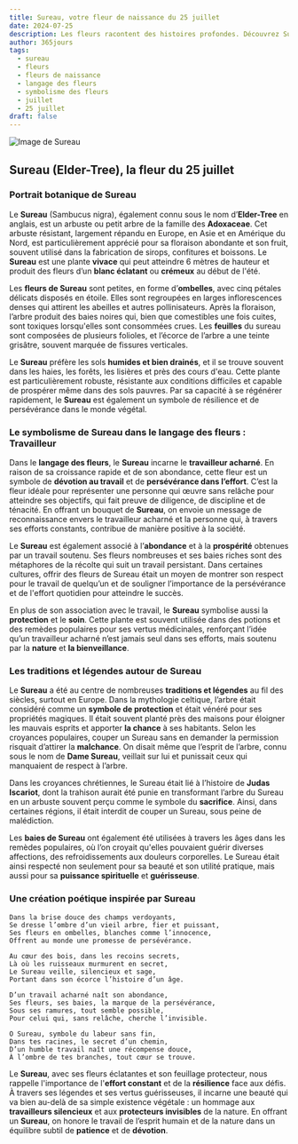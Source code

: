 ```yaml
---
title: Sureau, votre fleur de naissance du 25 juillet
date: 2024-07-25
description: Les fleurs racontent des histoires profondes. Découvrez Sureau, votre fleur de naissance du 25 juillet, ses symboles et récits fascinants. Plongez dans sa signification et son langage unique dans l'art floral.
author: 365jours
tags:
  - sureau
  - fleurs
  - fleurs de naissance
  - langage des fleurs
  - symbolisme des fleurs
  - juillet
  - 25 juillet
draft: false
---
```



![Image de Sureau](https://cdn.pixabay.com/photo/2017/06/20/07/56/elder-2422131_1280.jpg#center)


## Sureau (Elder-Tree), la fleur du 25 juillet

### Portrait botanique de Sureau

Le **Sureau** (Sambucus nigra), également connu sous le nom d’**Elder-Tree** en anglais, est un arbuste ou petit arbre de la famille des **Adoxaceae**. Cet arbuste résistant, largement répandu en Europe, en Asie et en Amérique du Nord, est particulièrement apprécié pour sa floraison abondante et son fruit, souvent utilisé dans la fabrication de sirops, confitures et boissons. Le **Sureau** est une plante **vivace** qui peut atteindre 6 mètres de hauteur et produit des fleurs d’un **blanc éclatant** ou **crémeux** au début de l'été.

Les **fleurs de Sureau** sont petites, en forme d’**ombelles**, avec cinq pétales délicats disposés en étoile. Elles sont regroupées en larges inflorescences denses qui attirent les abeilles et autres pollinisateurs. Après la floraison, l’arbre produit des baies noires qui, bien que comestibles une fois cuites, sont toxiques lorsqu'elles sont consommées crues. Les **feuilles** du sureau sont composées de plusieurs folioles, et l’écorce de l’arbre a une teinte grisâtre, souvent marquée de fissures verticales.

Le **Sureau** préfère les sols **humides et bien drainés**, et il se trouve souvent dans les haies, les forêts, les lisières et près des cours d'eau. Cette plante est particulièrement robuste, résistante aux conditions difficiles et capable de prospérer même dans des sols pauvres. Par sa capacité à se régénérer rapidement, le **Sureau** est également un symbole de résilience et de persévérance dans le monde végétal.

### Le symbolisme de Sureau dans le langage des fleurs : Travailleur

Dans le **langage des fleurs**, le **Sureau** incarne le **travailleur acharné**. En raison de sa croissance rapide et de son abondance, cette fleur est un symbole de **dévotion au travail** et de **persévérance dans l’effort**. C’est la fleur idéale pour représenter une personne qui œuvre sans relâche pour atteindre ses objectifs, qui fait preuve de diligence, de discipline et de ténacité. En offrant un bouquet de **Sureau**, on envoie un message de reconnaissance envers le travailleur acharné et la personne qui, à travers ses efforts constants, contribue de manière positive à la société.

Le **Sureau** est également associé à l’**abondance** et à la **prospérité** obtenues par un travail soutenu. Ses fleurs nombreuses et ses baies riches sont des métaphores de la récolte qui suit un travail persistant. Dans certaines cultures, offrir des fleurs de Sureau était un moyen de montrer son respect pour le travail de quelqu’un et de souligner l’importance de la persévérance et de l'effort quotidien pour atteindre le succès.

En plus de son association avec le travail, le **Sureau** symbolise aussi la **protection** et le **soin**. Cette plante est souvent utilisée dans des potions et des remèdes populaires pour ses vertus médicinales, renforçant l’idée qu’un travailleur acharné n’est jamais seul dans ses efforts, mais soutenu par la **nature** et **la bienveillance**.

### Les traditions et légendes autour de Sureau

Le **Sureau** a été au centre de nombreuses **traditions et légendes** au fil des siècles, surtout en Europe. Dans la mythologie celtique, l’arbre était considéré comme un **symbole de protection** et était vénéré pour ses propriétés magiques. Il était souvent planté près des maisons pour éloigner les mauvais esprits et apporter **la chance** à ses habitants. Selon les croyances populaires, couper un Sureau sans en demander la permission risquait d’attirer la **malchance**. On disait même que l’esprit de l’arbre, connu sous le nom de **Dame Sureau**, veillait sur lui et punissait ceux qui manquaient de respect à l’arbre.

Dans les croyances chrétiennes, le Sureau était lié à l’histoire de **Judas Iscariot**, dont la trahison aurait été punie en transformant l’arbre du Sureau en un arbuste souvent perçu comme le symbole du **sacrifice**. Ainsi, dans certaines régions, il était interdit de couper un Sureau, sous peine de malédiction.

Les **baies de Sureau** ont également été utilisées à travers les âges dans les remèdes populaires, où l’on croyait qu'elles pouvaient guérir diverses affections, des refroidissements aux douleurs corporelles. Le Sureau était ainsi respecté non seulement pour sa beauté et son utilité pratique, mais aussi pour sa **puissance spirituelle** et **guérisseuse**.

### Une création poétique inspirée par Sureau

```
Dans la brise douce des champs verdoyants,
Se dresse l’ombre d’un vieil arbre, fier et puissant,
Ses fleurs en ombelles, blanches comme l’innocence,
Offrent au monde une promesse de persévérance.

Au cœur des bois, dans les recoins secrets,
Là où les ruisseaux murmurent en secret,
Le Sureau veille, silencieux et sage,
Portant dans son écorce l’histoire d’un âge.

D’un travail acharné naît son abondance,
Ses fleurs, ses baies, la marque de la persévérance,
Sous ses ramures, tout semble possible,
Pour celui qui, sans relâche, cherche l’invisible.

O Sureau, symbole du labeur sans fin,
Dans tes racines, le secret d’un chemin,
D’un humble travail naît une récompense douce,
À l’ombre de tes branches, tout cœur se trouve.
```

Le **Sureau**, avec ses fleurs éclatantes et son feuillage protecteur, nous rappelle l'importance de l'**effort constant** et de la **résilience** face aux défis. À travers ses légendes et ses vertus guérisseuses, il incarne une beauté qui va bien au-delà de sa simple existence végétale : un hommage aux **travailleurs silencieux** et aux **protecteurs invisibles** de la nature. En offrant un **Sureau**, on honore le travail de l’esprit humain et de la nature dans un équilibre subtil de **patience** et de **dévotion**.

